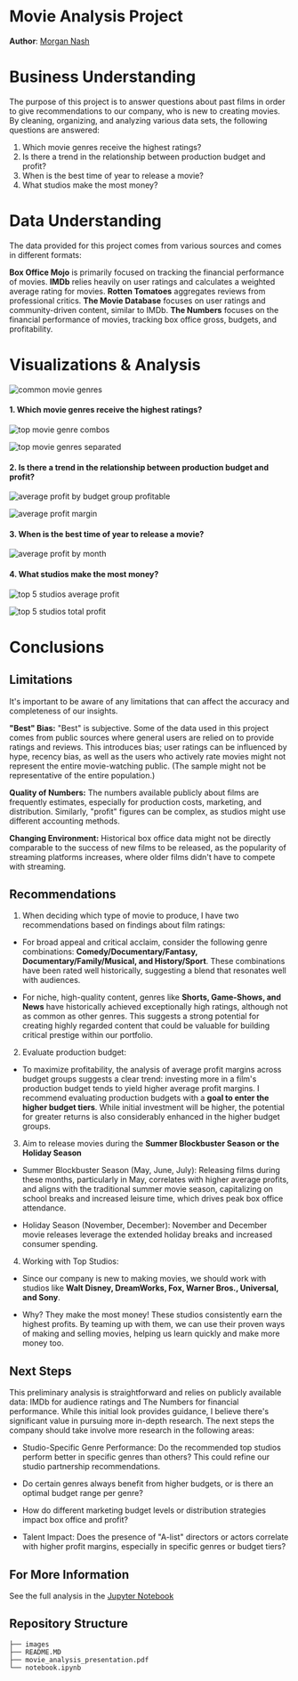 # Movie Analysis Project
**Author**: [Morgan Nash](mailto:morganmichellenash@gmail.com)

# Business Understanding

The purpose of this project is to answer questions about past films in order to give recommendations to our company, who is new to creating movies. By cleaning, organizing, and analyzing various data sets, the following questions are answered:

1. Which movie genres receive the highest ratings?
2. Is there a trend in the relationship between production budget and profit?
3. When is the best time of year to release a movie?
4. What studios make the most money?

# Data Understanding 
The data provided for this project comes from various sources and comes in different formats:

**Box Office Mojo** is primarily focused on tracking the financial performance of movies.
**IMDb** relies heavily on user ratings and calculates a weighted average rating for movies.
**Rotten Tomatoes** aggregates reviews from professional critics.
**The Movie Database** focuses on user ratings and community-driven content, similar to IMDb.
**The Numbers** focuses on the financial performance of movies, tracking box office gross, budgets, and profitability.


# Visualizations & Analysis
![common movie genres](images/common_movie_gen.png)

#### 1. Which movie genres receive the highest ratings?
   
![top movie genre combos](images/top_movie_gen_comb.png)

![top movie genres separated](images/top_movie_gen_sep.png)


#### 2. Is there a trend in the relationship between production budget and profit?
   
![average profit by budget group profitable](images/avg_prof_by_bud_group_prof.png)

![average profit margin](images/avg_prof_margin.png)


#### 3. When is the best time of year to release a movie? 
![average profit by month](images/avg_prof_by_month.png)

#### 4. What studios make the most money? 
![top 5 studios average profit](images/top_5_studio_avg_prof.png)

![top 5 studios total profit](images/top_5_studios_by_total_prof.png)



# Conclusions

## Limitations
It's important to be aware of any limitations that can affect the accuracy and completeness of our insights.

**"Best" Bias:** "Best" is subjective. Some of the data used in this project comes from public sources where general users are relied on to provide ratings and reviews. This introduces bias; user ratings can be influenced by hype, recency bias, as well as the users who actively rate movies might not represent the entire movie-watching public. (The sample might not be representative of the entire population.)

**Quality of Numbers:** The numbers available publicly about films are frequently estimates, especially for production costs, marketing, and distribution. Similarly, "profit" figures can be complex, as studios might use different accounting methods.

**Changing Environment:** Historical box office data might not be directly comparable to the success of new films to be released, as the popularity of streaming platforms increases, where older films didn't have to compete with streaming.

## Recommendations
1. When deciding which type of movie to produce, I have two recommendations based on findings about film ratings:
   
- For broad appeal and critical acclaim, consider the following genre combinations: **Comedy/Documentary/Fantasy, Documentary/Family/Musical, and History/Sport**. These combinations have been rated well historically, suggesting a blend that resonates well with audiences.

- For niche, high-quality content, genres like **Shorts, Game-Shows, and News** have historically achieved exceptionally high ratings, although not as common as other genres. This suggests a strong potential for creating highly regarded content that could be valuable for building critical prestige within our portfolio.

2. Evaluate production budget:
   
- To maximize profitability, the analysis of average profit margins across budget groups suggests a clear trend: investing more in a film's production budget tends to yield higher average profit margins. I recommend evaluating production budgets with a **goal to enter the higher budget tiers**. While initial investment will be higher, the potential for greater returns is also considerably enhanced in the higher budget groups.

3. Aim to release movies during the **Summer Blockbuster Season or the Holiday Season**

- Summer Blockbuster Season (May, June, July): Releasing films during these months, particularly in May, correlates with higher average profits, and aligns with the traditional summer movie season, capitalizing on school breaks and increased leisure time, which drives peak box office attendance.

- Holiday Season (November, December): November and December movie releases leverage the extended holiday breaks and increased consumer spending.

4. Working with Top Studios:

- Since our company is new to making movies, we should work with studios like **Walt Disney, DreamWorks, Fox, Warner Bros., Universal, and Sony**.

- Why? They make the most money! These studios consistently earn the highest profits. By teaming up with them, we can use their proven ways of making and selling movies, helping us learn quickly and make more money too.

## Next Steps
This preliminary analysis is straightforward and relies on publicly available data: IMDb for audience ratings and The Numbers for financial performance. While this initial look provides guidance, I believe there's significant value in pursuing more in-depth research. The next steps the company should take involve more research in the following areas:

- Studio-Specific Genre Performance: Do the recommended top studios perform better in specific genres than others? This could refine our studio partnership recommendations.

- Do certain genres always benefit from higher budgets, or is there an optimal budget range per genre?

- How do different marketing budget levels or distribution strategies impact box office and profit?

- Talent Impact: Does the presence of "A-list" directors or actors correlate with higher profit margins, especially in specific genres or budget tiers?


## For More Information

See the full analysis in the [Jupyter Notebook](notebook.ipynb) 

## Repository Structure

```
├── images
├── README.MD
├── movie_analysis_presentation.pdf
└── notebook.ipynb

```

